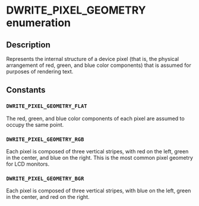 # DWRITE_PIXEL_GEOMETRY enumeration

## Description

Represents the internal structure of a device pixel (that is, the physical arrangement of red,
green, and blue color components) that is assumed for purposes of rendering text.

## Constants

### `DWRITE_PIXEL_GEOMETRY_FLAT`

The red, green, and blue color components of each pixel are assumed to occupy the same point.

### `DWRITE_PIXEL_GEOMETRY_RGB`

Each pixel is composed of three vertical stripes, with red on the left, green in the center, and
blue on the right. This is the most common pixel geometry for LCD monitors.

### `DWRITE_PIXEL_GEOMETRY_BGR`

Each pixel is composed of three vertical stripes, with blue on the left, green in the center, and
red on the right.